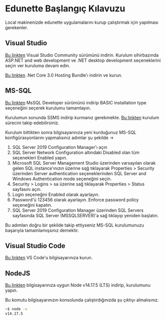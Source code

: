 # Edunette Başlangıç Kılavuzu
Local makinenizde edunette uygulamalarını kurup çalıştırmak için yapılması gerekenler.

## Visual Studio

[Bu linkten](https://visualstudio.microsoft.com/tr/) Visual Studio Community sürümünü indirin.
Kurulum sihirbazında ASP.NET and web development ve .NET desktop development seçeneklerini seçin ver kuruluma devam edin.

[Bu linkten](https://dotnet.microsoft.com/en-us/download/dotnet/3.0) .Net Core 3.0 Hosting Bundle'ı indirin ve kurun.

## MS-SQL

[Bu linkten](https://www.microsoft.com/tr-tr/sql-server/sql-server-downloads) MsSQL Developer sürümünü indirip BASIC installation type seçeneğini seçerek kurulumu tamamlayın.

Kurulumun sonunda SSMS indirip kurmanız gerekmekte. [Bu linkten](https://learn.microsoft.com/en-us/sql/ssms/download-sql-server-management-studio-ssms?redirectedfrom=MSDN&view=sql-server-ver16) kurulum sürecini takip edebilirsiniz.

Kurulum bittikten sonra bilgisayarınıza yeni kurduğunuz MS-SQL konfigürasyonlarını yapmalısınız adımlar şu şekilde ->
1. SQL Server 2019 Configuration Manager'ı açın
2. SQL Server Network Configuration altındaki Disabled olan tüm seçenekleri Enabled yapın.
3. Microsoft SQL Server Management Studio üzerinden varsayılan olarak gelen SQL instance'ınızın üzerine sqğ tıklayarak Properties > Security üzerinden Server authentication seçeneklerinden SQL Server and Windows Authentication mode seçeneğini seçin.
4. Security > Logins > sa üzerine sağ tıklayarak Properties > Status sayfasını açın.
5. Login seçeneğini Enabled olarak ayarlayın.
6. Password'ü 123456 olarak ayarlayın. Enforce password policy seçeneğini kapatın.
7. SQL Server 2019 Configuration Manager üzerinden SQL Servers sayfasında SQL Server (MSSQLSERVER)'a sağ tıklayıp yeniden başlatın.

Bu adımları doğru bir şekilde takip ettiyseniz MS-SQL kurulumunuzu başarıyla tamamlamışsınız demektir.
    
## Visual Studio Code

[Bu linkten](https://code.visualstudio.com/) VS Code'u bilgisayarınıza kurun.

## NodeJS

[Bu linkten](https://nodejs.org/gl/blog/release/v14.17.5/) bilgisayarınıza uygun Node v14.17.5 (LTS) indirip, kurulumunu yapın.

Bu komutu bilgisayarınızın konsolunda çalıştırdığınızda şu çıktıyı almalısınız.

```cmd
~$ node -v
v14.17.5
```
